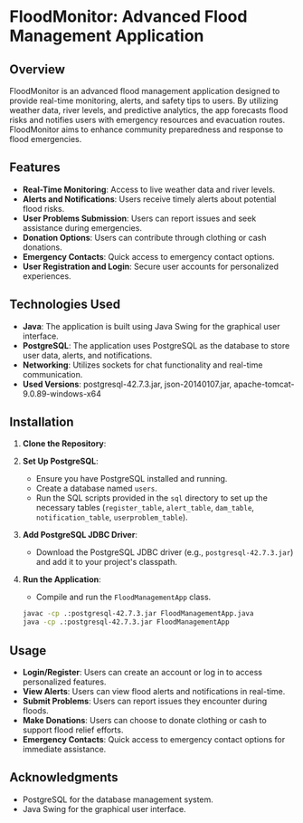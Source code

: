 # FloodMonitor: Advanced Flood Management Application

## Overview
FloodMonitor is an advanced flood management application designed to provide real-time monitoring, alerts, and safety tips to users. By utilizing weather data, river levels, and predictive analytics, the app forecasts flood risks and notifies users with emergency resources and evacuation routes. FloodMonitor aims to enhance community preparedness and response to flood emergencies.

## Features
- **Real-Time Monitoring**: Access to live weather data and river levels.
- **Alerts and Notifications**: Users receive timely alerts about potential flood risks.
- **User  Problems Submission**: Users can report issues and seek assistance during emergencies.
- **Donation Options**: Users can contribute through clothing or cash donations.
- **Emergency Contacts**: Quick access to emergency contact options.
- **User  Registration and Login**: Secure user accounts for personalized experiences.

## Technologies Used
- **Java**: The application is built using Java Swing for the graphical user interface.
- **PostgreSQL**: The application uses PostgreSQL as the database to store user data, alerts, and notifications.
- **Networking**: Utilizes sockets for chat functionality and real-time communication.
- **Used Versions**: postgresql-42.7.3.jar, json-20140107.jar, apache-tomcat-9.0.89-windows-x64

## Installation
1. **Clone the Repository**:

2. **Set Up PostgreSQL**:
   - Ensure you have PostgreSQL installed and running.
   - Create a database named `users`.
   - Run the SQL scripts provided in the `sql` directory to set up the necessary tables (`register_table`, `alert_table`, `dam_table`, `notification_table`, `userproblem_table`).

3. **Add PostgreSQL JDBC Driver**:
   - Download the PostgreSQL JDBC driver (e.g., `postgresql-42.7.3.jar`) and add it to your project's classpath.

4. **Run the Application**:
   - Compile and run the `FloodManagementApp` class.
   ```bash
   javac -cp .:postgresql-42.7.3.jar FloodManagementApp.java
   java -cp .:postgresql-42.7.3.jar FloodManagementApp
   ```

## Usage
- **Login/Register**: Users can create an account or log in to access personalized features.
- **View Alerts**: Users can view flood alerts and notifications in real-time.
- **Submit Problems**: Users can report issues they encounter during floods.
- **Make Donations**: Users can choose to donate clothing or cash to support flood relief efforts.
- **Emergency Contacts**: Quick access to emergency contact options for immediate assistance.

  
## Acknowledgments
- PostgreSQL for the database management system.
- Java Swing for the graphical user interface.
